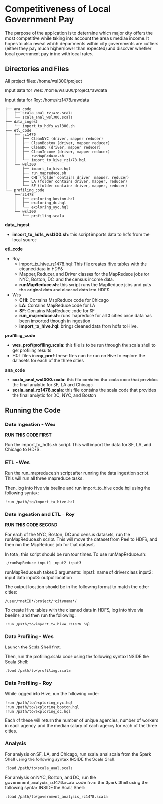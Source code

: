 # Competitiveness of Local Government Pay

The purpose of the application is to determine which major city offers the most competitive while taking into account the area's median income. It hopes to also reveal which departments within city governments are outliers (either they pay much higher/lower than expected) and discover whether local government pay inline with local rates. 


## Directories and Files
All project files:
/home/wsl300/project

Input data for Wes:
/home/wsl300/project/rawdata

Input data for Roy:
/home/rz1478/rawdata

```
├── ana_code
│   ├── scala_anal_rz1478.scala
│   └── scala_anal_wsl300.scala
├── data_ingest
│   └── import_to_hdfs_wsl300.sh
├── etl_code
│   ├── rz1478
│   │   ├── CleanNYC (driver, mapper reducer)
│   │   ├── CleanBoston (driver, mapper reducer)
│   │   ├── CleanDC (driver, mapper reducer)
│   │   ├── CleanIncome (driver, mapper reducer)
│   │   ├── runMapReduce.sh
│   │   └── import_to_hive_rz1478.hql
│   └── wsl300
│       ├── import_to_hive.hql
│       ├── run_mapreduce.sh
│       ├── CHI (folder contains driver, mapper, reducer)
│       ├── LA (folder contains driver, mapper, reducer)
│       └── SF (folder contains driver, mapper, reducer)
└── profiling_code
    ├──rz1478
    │   ├── exploring_boston.hql
    │   ├── exploring_dc.hql
    │   └── exploring_nyc.hql
    └── wsl300
        └── profiling.scala
```

**data_ingest**
- **import_to_hdfs_wsl300.sh**: this script imports data to hdfs from the local source

**etl_code**
- Roy
    - import_to_hive_rz1478.hql: This file creates Hive tables with the cleaned data in HDFS 
    - Mapper, Reducer, and Driver classes for the MapReduce jobs for NYC, Boston, DC, and the census income data.
    - **runMapReduce.sh**: this script runs the MapReduce jobs and puts the original data and cleaned data into HDFS
- Wes
    - **CHI**: Contains MapReduce code for Chicago
    - **LA**: Contains MapReduce code for LA
    - **SF**: Contains MapReduce code for SF
    - **run_mapreduce.sh**: runs mapreduce for all 3 cities once data has been imported through in ingestion
    - **import_to_hive.hql**: brings cleaned data from hdfs to Hive.

**profiling_code**
- **wes_prof/profiling.scala**: this file is to be run through the scala shell to get profiling results
- HQL files in **roy_prof**: these files can be run on Hive to explore the datasets for each of the three cities 

**ana_code**
- **scala_anal_wsl300.scala**: this file contains the scala code that provides the final analytic for SF, LA and Chicago
- **scala_anal_rz1478.scala**: this file contains the scala code that provides the final analytic for DC, NYC, and Boston

## Running the Code

### Data Ingestion - Wes

**RUN THIS CODE FIRST**

Run the import_to_hdfs.sh script. This will import the data for SF, LA, and Chicago to HDFS.

### ETL - Wes

Run the run_mapreduce.sh script after running the data ingestion script. This will run all three mapreduce tasks.

Then, log into hive via beeline and run import_to_hive code.hql using the following syntax:

```
!run /path/to/import_to_hive.hql
```

### Data Ingestion and ETL - Roy

**RUN THIS CODE SECOND**

For each of the NYC, Boston, DC and census datasets, run the runMapReduce.sh script. This will move the dataset from Peel to HDFS, and then run the MapReduce job for that dataset.

In total, this script should be run four times. To use runMapReduce.sh:
```
./runMapReduce input1 input2 input3
```
runMapReduce.sh takes 3 arguments:
input1: name of driver class
input2: input data
input3: output location 

The output location should be in the following format to match the other cities:
```
/user/*netID*/project/*cityname*/
```

To create Hive tables with the cleaned data in HDFS, log into hive via beeline, and then run the following:
```
!run /path/to/import_to_hive_rz1478.hql
```


### Data Profiling - Wes

Launch the Scala Shell first.

Then, run the profiling.scala code using the following syntax INSIDE the Scala Shell:

```
:load /path/to/profiling.scala
```

### Data Profiling - Roy
While logged into Hive, run the following code:
```
!run /path/to/exploring_nyc.hql
!run /path/to/exploring_boston.hql
!run /path/to/exploring_dc.hql
```
Each of these will return the number of unique agencies, number of workers in each agency, and the median salary of each agency for each of the three cities.

### Analysis

For analysis on SF, LA, and Chicago, run scala_anal.scala from the Spark Shell using the following syntax INSIDE the Scala Shell:
```
:load /path/to/scala_anal.scala
```

For analysis on NYC, Boston, and DC, run the government_analysis_rz1478.scala code from the Spark Shell using the following syntax INSIDE the Scala Shell:
```
:load /path/to/government_analysis_rz1478.scala
```
